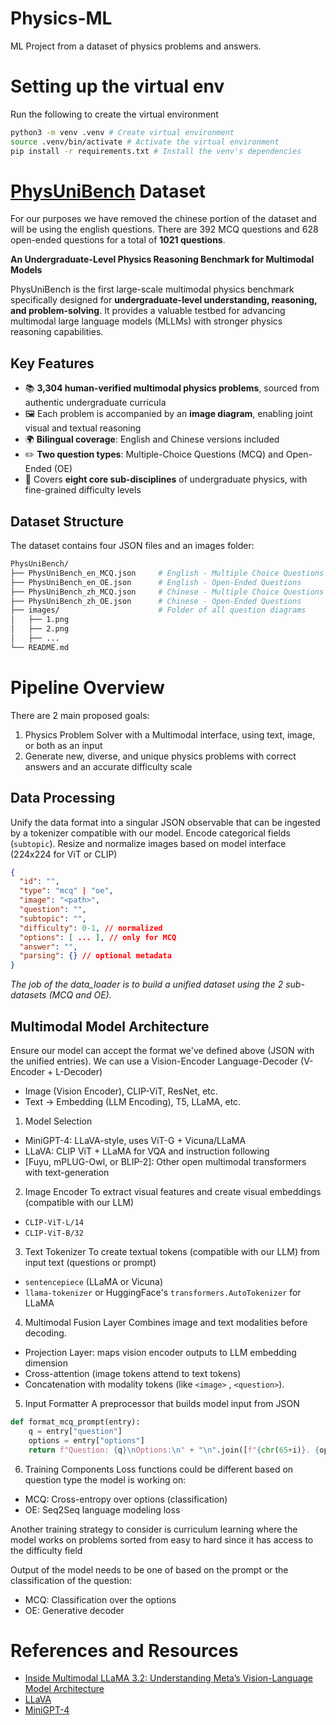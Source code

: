 # Physics-ML
ML Project from a dataset of physics problems and answers.

# Setting up the virtual env
Run the following to create the virtual environment

```bash
python3 -m venv .venv # Create virtual environment
source .venv/bin/activate # Activate the virtual environment
pip install -r requirements.txt # Install the venv's dependencies
```

# [PhysUniBench](https://huggingface.co/datasets/PrismaX/PhysUniBench) Dataset

For our purposes we have removed the chinese portion of the dataset and will be using the english questions. There are 392 MCQ questions and 628 open-ended questions for a total of **1021 questions**.

**An Undergraduate-Level Physics Reasoning Benchmark for Multimodal Models**

PhysUniBench is the first large-scale multimodal physics benchmark specifically designed for **undergraduate-level understanding, reasoning, and problem-solving**. It provides a valuable testbed for advancing multimodal large language models (MLLMs) with stronger physics reasoning capabilities.

## Key Features

- 📚 **3,304 human-verified multimodal physics problems**, sourced from authentic undergraduate curricula
- 🖼️ Each problem is accompanied by an **image diagram**, enabling joint visual and textual reasoning
- 🌍 **Bilingual coverage**: English and Chinese versions included
- ✏️ **Two question types**: Multiple-Choice Questions (MCQ) and Open-Ended (OE)
- 🧭 Covers **eight core sub-disciplines** of undergraduate physics, with fine-grained difficulty levels

## Dataset Structure

The dataset contains four JSON files and an images folder:
```bash
PhysUniBench/
├── PhysUniBench_en_MCQ.json     # English - Multiple Choice Questions
├── PhysUniBench_en_OE.json      # English - Open-Ended Questions
├── PhysUniBench_zh_MCQ.json     # Chinese - Multiple Choice Questions
├── PhysUniBench_zh_OE.json      # Chinese - Open-Ended Questions
├── images/                      # Folder of all question diagrams
│   ├── 1.png
│   ├── 2.png
│   ├── ...
└── README.md
```

# Pipeline Overview

There are 2 main proposed goals:

1. Physics Problem Solver with a Multimodal interface, using text, image, or both as an input
2. Generate new, diverse, and unique physics problems with correct answers and an accurate difficulty scale

## Data Processing
Unify the data format into a singular JSON observable that can be ingested by a tokenizer compatible with our model. Encode categorical fields (`subtopic`). Resize and normalize images based on model interface (224x224 for ViT or CLIP)

```json
{
  "id": "",
  "type": "mcq" | "oe",
  "image": "<path>",
  "question": "",
  "subtopic": "",
  "difficulty": 0-1, // normalized
  "options": [ ... ], // only for MCQ
  "answer": "",
  "parsing": {} // optional metadata
}
```

*The job of the data_loader is to build a unified dataset using the 2 sub-datasets (MCQ and OE).*

## Multimodal Model Architecture

Ensure our model can accept the format we've defined above (JSON with the unified entries). We can use a Vision-Encoder Language-Decoder (V-Encoder + L-Decoder)

- Image (Vision Encoder), CLIP-ViT, ResNet, etc.
- Text -> Embedding (LLM Encoding), T5, LLaMA, etc.

1. Model Selection
- MiniGPT-4: LLaVA-style, uses ViT-G + Vicuna/LLaMA
- LLaVA: CLIP ViT + LLaMA for VQA and instruction following
- [Fuyu, mPLUG-Owl, or BLIP-2]: Other open multimodal transformers with text-generation

2. Image Encoder
To extract visual features and create visual embeddings (compatible with our LLM)
  - `CLIP-ViT-L/14`
  - `CLIP-ViT-B/32`

3. Text Tokenizer 
To create textual tokens (compatible with our LLM) from input text (questions or prompt)
  - `sentencepiece` (LLaMA or Vicuna)
  - `llama-tokenizer` or HuggingFace's `transformers.AutoTokenizer` for LLaMA

4. Multimodal Fusion Layer
Combines image and text modalities before decoding. 
- Projection Layer: maps vision encoder outputs to LLM embedding dimension
- Cross-attention (image tokens attend to text tokens)
- Concatenation with modality tokens (like `<image>` , `<question>`).

5. Input Formatter
A preprocessor that builds model input from JSON
```python
def format_mcq_prompt(entry):
    q = entry["question"]
    options = entry["options"]
    return f"Question: {q}\nOptions:\n" + "\n".join([f"{chr(65+i)}. {opt}" for i, opt in enumerate(options)])
```

6. Training Components
Loss functions could be different based on question type the model is working on:
- MCQ: Cross-entropy over options (classification)
- OE: Seq2Seq language modeling loss

Another training strategy to consider is curriculum learning where the model works on problems sorted from easy to hard since it has access to the difficulty field

Output of the model needs to be one of based on the prompt or the classification of the question:
- MCQ: Classification over the options
- OE: Generative decoder

# References and Resources
- [Inside Multimodal LLaMA 3.2: Understanding Meta’s Vision-Language Model Architecture](https://j-qi.medium.com/inside-mllama-3-2-understanding-metas-vision-language-model-architecture-ae12ad24dcbf)
- [LLaVA](https://github.com/haotian-liu/LLaVA)
- [MiniGPT-4](https://github.com/Vision-CAIR/MiniGPT-4)
